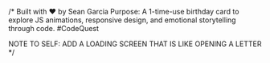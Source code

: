 /*
  Built with ❤️ by Sean Garcia
  Purpose: A 1-time-use birthday card to explore JS animations, responsive design,
  and emotional storytelling through code. #CodeQuest

  NOTE TO SELF:
  ADD A LOADING SCREEN THAT IS LIKE OPENING A LETTER
*/